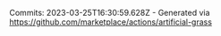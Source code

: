 Commits: 2023-03-25T16:30:59.628Z - Generated via https://github.com/marketplace/actions/artificial-grass
<br>
